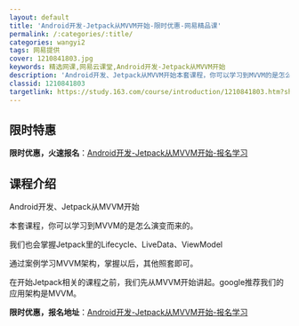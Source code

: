 ```yaml
---
layout: default
title: 'Android开发-Jetpack从MVVM开始-限时优惠-网易精品课'
permalink: /:categories/:title/
categories: wangyi2
tags: 网易提供
cover: 1210841803.jpg
keywords: 精选网课,网易云课堂,Android开发-Jetpack从MVVM开始
description: 'Android开发、Jetpack从MVVM开始本套课程，你可以学习到MVVM的是怎么演变而来的。我们也会掌握Jetpa'
classid: 1210841803
targetlink: https://study.163.com/course/introduction/1210841803.htm?share=1&shareId=1025206652&utm_campaign=share&utm_medium=iphoneShare&utm_source=&utm_u=1025206652
---
```


## 限时特惠

**限时优惠，火速报名**：[Android开发-Jetpack从MVVM开始-报名学习](https://study.163.com/course/introduction/1210841803.htm?share=1&shareId=1025206652&utm_campaign=share&utm_medium=iphoneShare&utm_source=&utm_u=1025206652)

## 课程介绍

Android开发、Jetpack从MVVM开始



本套课程，你可以学习到MVVM的是怎么演变而来的。



我们也会掌握Jetpack里的Lifecycle、LiveData、ViewModel



通过案例学习MVVM架构，掌握以后，其他照套即可。



在开始Jetpack相关的课程之前，我们先从MVVM开始讲起。google推荐我们的应用架构是MVVM。

**限时优惠，报名地址**：[Android开发-Jetpack从MVVM开始-报名学习](https://study.163.com/course/introduction/1210841803.htm?share=1&shareId=1025206652&utm_campaign=share&utm_medium=iphoneShare&utm_source=&utm_u=1025206652)

